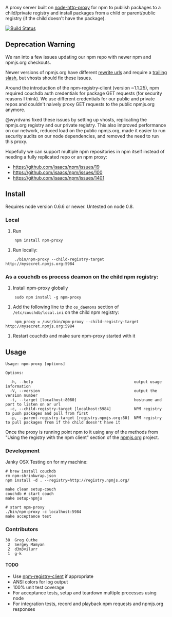 A proxy server built on
[node-http-proxy](https://github.com/nodejitsu/node-http-proxy) for
npm to publish packages to a child/private registry and install
packages from a child or parent/public registry (if the child doesn't
have the package).

[![Build Status](https://secure.travis-ci.org/g-k/npm-proxy.png)](http://travis-ci.org/g-k/npm-proxy)

## Deprecation Warning

We ran into a few issues updating our npm repo with newer npm and
npmjs.org checkouts.

Newer versions of npmjs.org have different
[rewrite urls](https://github.com/isaacs/npmjs.org/issues/72) and
require a
[trailing slash](https://github.com/isaacs/npmjs.org/issues/70), but
vhosts should fix these issues.

Around the introduction of the npm-registry-client (version ~1.1.25),
npm required couchdb auth credentials for package GET requests (for
security reasons I think). We use different credentials for our public
and private repos and couldn't naively proxy GET requests to the
public npmjs.org anymore.

@wyrdvans fixed these issues by setting up vhosts, replicating the
npmjs.org registry and our private registry. This also improved
performance on our network, reduced load on the public npmjs.org, made
it easier to run security audits on our node dependencies, and removed
the need to run this proxy.

Hopefully we can support multiple npm repositories in npm itself
instead of needing a fully replicated repo or an npm proxy:

* https://github.com/isaacs/npm/issues/19
* https://github.com/isaacs/npm/issues/100
* https://github.com/isaacs/npm/issues/1401

## Install

Requires node version 0.6.6 or newer. Untested on node 0.8.

### Local

1. Run

```
    npm install npm-proxy
```

1. Run locally:

```
	./bin/npm-proxy --child-registry-target http://mysecret.npmjs.org:5984
```

### As a couchdb os process deamon on the child npm registry:

1. Install npm-proxy globally

```
    sudo npm install -g npm-proxy
```

1. Add the following line to the `os_daemons` section of
`/etc/couchdb/local.ini` on the child npm registry:

```
    npm_proxy = /usr/bin/npm-proxy --child-registry-target http://mysecret.npmjs.org:5984
```

1. Restart couchdb and make sure npm-proxy started with it

## Usage

    Usage: npm-proxy [options]

    Options:

      -h, --help                                            output usage information
      -V, --version                                         output the version number
      -t, --target [localhost:8080]                         hostname and port to listen on or url
      -c, --child-registry-target [localhost:5984]          NPM registry to push packages and pull from first
      -p, --parent-registry-target [registry.npmjs.org:80]  NPM registry to pull packages from if the child doesn't have it

Once the proxy is running point npm to it using any of the methods
from "Using the registry with the npm client" section of the
[npmjs.org](http://github.com/isaacs/npmjs.org) project.


### Development

Janky OSX Testing on for my machine:

```
# brew install couchdb
rm npm-shrinkwrap.json
npm install -d . --registry=http://registry.npmjs.org/

make clean setup-couch
couchdb # start couch
make setup-npmjs

# start npm-proxy
./bin/npm-proxy -c localhost:5984
make acceptance test
```

### Contributors

    38  Greg Guthe
	 2  Sergey Mamyan
	 2  d3m3vilurr
	 1  g-k

#### TODO

* Use [npm-registry-client](https://github.com/isaacs/npm-registry-client) if appropriate
* ANSI colors for log output
* 100% unit test coverage
* For acceptance tests, setup and teardown multiple processes using node
* For integration tests, record and playback npm requests and npmjs.org responses
